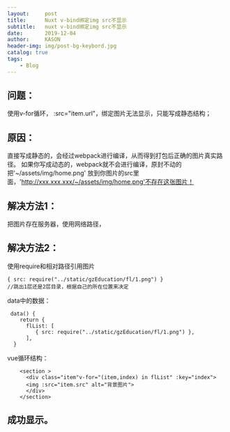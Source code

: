 ```yaml
---
layout:     post
title:      Nuxt v-bind绑定img src不显示
subtitle:   nuxt v-bind绑定img src不显示
date:       2019-12-04
author:     KASON
header-img: img/post-bg-keybord.jpg
catalog: true
tags:
    - Blog
---
```



## 问题：
使用v-for循环， :src="item.url"，绑定图片无法显示，只能写成静态结构；

## 原因：
直接写成静态的，会经过webpack进行编译，从而得到打包后正确的图片真实路径。
如果你写成动态的，webpack就不会进行编译，原封不动的把'~/assets/img/home.png' 放到你图片的src里面，'http://xxx.xxx.xxx/~/assets/img/home.png'不存在这张图片！

## 解决方法1：
把图片存在服务器，使用网络路径，

## 解决方法2：
使用require和相对路径引用图片
```
{ src: require("../static/gzEducation/fl/1.png") }
//跳出1层还是2层目录，根据自己的所在位置来决定
```
data中的数据：
```
 data() {
    return {
      flList: [
         { src: require("../static/gzEducation/fl/1.png") },
      ],
  }
```

vue循环结构：
```
    <section >
      <div class="item"v-for="(item,index) in flList" :key="index">
      <img :src="item.src" alt="背景图片">
      </div>
    </section>
```

## 成功显示。